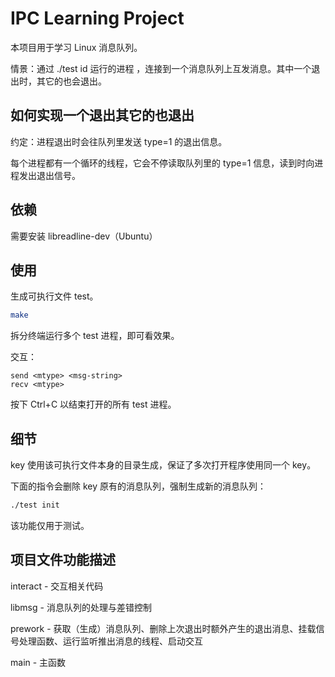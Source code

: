# IPC Learning Project

本项目用于学习 Linux 消息队列。

情景：通过 ./test id 运行的进程 ，连接到一个消息队列上互发消息。其中一个退出时，其它的也会退出。

## 如何实现一个退出其它的也退出

约定：进程退出时会往队列里发送 type=1 的退出信息。

每个进程都有一个循环的线程，它会不停读取队列里的 type=1 信息，读到时向进程发出退出信号。

## 依赖

需要安装 libreadline-dev（Ubuntu）

## 使用

生成可执行文件 test。

```bash
make
```

拆分终端运行多个 test 进程，即可看效果。

交互：

```text
send <mtype> <msg-string>
recv <mtype>
```

按下 Ctrl+C 以结束打开的所有 test 进程。

## 细节

key 使用该可执行文件本身的目录生成，保证了多次打开程序使用同一个 key。

下面的指令会删除 key 原有的消息队列，强制生成新的消息队列：

```bash
./test init
```

该功能仅用于测试。

## 项目文件功能描述

interact - 交互相关代码

libmsg - 消息队列的处理与差错控制

prework - 获取（生成）消息队列、删除上次退出时额外产生的退出消息、挂载信号处理函数、运行监听推出消息的线程、启动交互

main - 主函数
